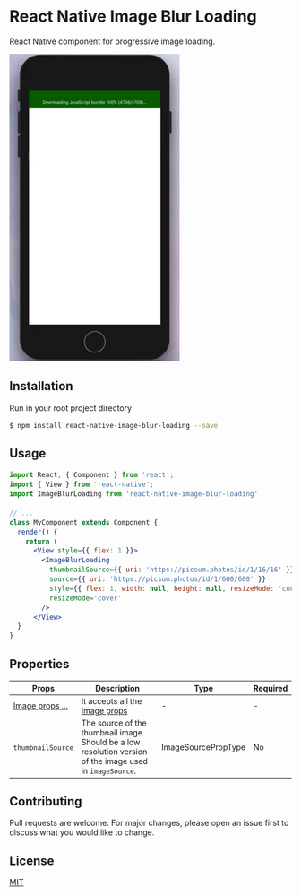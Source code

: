 # React Native Image Blur Loading

React Native component for progressive image loading.

![](image-blur-loading.gif)

## Installation

Run in your root project directory

```bash
$ npm install react-native-image-blur-loading --save
```

## Usage

```jsx
import React, { Component } from 'react';
import { View } from 'react-native';
import ImageBlurLoading from 'react-native-image-blur-loading'

// ...
class MyComponent extends Component {
  render() {
    return (
      <View style={{ flex: 1 }}>
        <ImageBlurLoading
          thumbnailSource={{ uri: 'https://picsum.photos/id/1/16/16' }}
          source={{ uri: 'https://picsum.photos/id/1/600/600' }}
          style={{ flex: 1, width: null, height: null, resizeMode: 'contain' }}
          resizeMode='cover'
        />
      </View>
  }
}
```

## Properties
| Props | Description | Type | Required |
| --- | --- | --- | --- |
| [Image props ...](https://facebook.github.io/react-native/docs/image#props) | It accepts all the [Image props](https://facebook.github.io/react-native/docs/image#props) | - | - |
| `thumbnailSource` | The source of the thumbnail image. Should be a low resolution version of the image used in `imageSource`. | ImageSourcePropType | No |

## Contributing
Pull requests are welcome. For major changes, please open an issue first to discuss what you would like to change.


## License
[MIT](https://choosealicense.com/licenses/mit/)